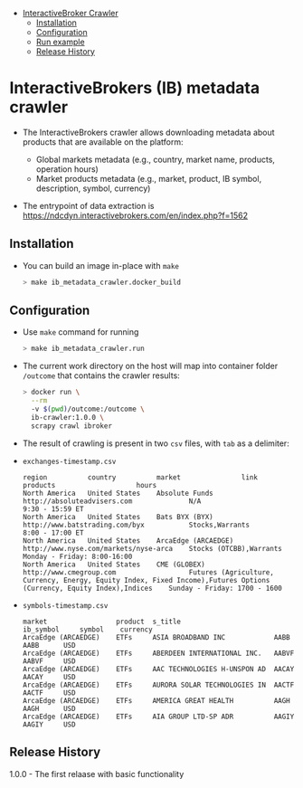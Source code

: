 <!--ts-->
   * [InteractiveBroker Crawler](#interactivebroker-crawler)
      * [Installation](#installation)
      * [Configuration](#configuration)
      * [Run example](#run-example)
      * [Release History](#release-history)



<!--te-->

# InteractiveBrokers (IB) metadata crawler

- The InteractiveBrokers crawler allows downloading metadata about products that
  are available on the platform:
  - Global markets metadata (e.g., country, market name, products, operation hours)
  - Market products metadata (e.g., market, product, IB symbol, description,
    symbol, currency)

- The entrypoint of data extraction is
  https://ndcdyn.interactivebrokers.com/en/index.php?f=1562

## Installation

- You can build an image in-place with `make`
  ```bash
  > make ib_metadata_crawler.docker_build
  ```

## Configuration


- Use `make` command for running
  ```bash
  > make ib_metadata_crawler.run
  ```

- The current work directory on the host will map into container folder
  `/outcome` that contains the crawler results:
  ```bash
  > docker run \
    --rm 
    -v $(pwd)/outcome:/outcome \
    ib-crawler:1.0.0 \
    scrapy crawl ibroker
  ```

- The result of crawling is present in two `csv` files, with `tab` as a
  delimiter:

- `exchanges-timestamp.csv`
  ```csv
  region          country          market               link                                     products                    hours
  North America   United States    Absolute Funds       http://absoluteadvisers.com              N/A                         9:30 - 15:59 ET
  North America   United States    Bats BYX (BYX)       http://www.batstrading.com/byx           Stocks,Warrants             8:00 - 17:00 ET
  North America   United States    ArcaEdge (ARCAEDGE)  http://www.nyse.com/markets/nyse-arca    Stocks (OTCBB),Warrants     Monday - Friday: 8:00-16:00
  North America   United States    CME (GLOBEX)         http://www.cmegroup.com                  Futures (Agriculture, Currency, Energy, Equity Index, Fixed Income),Futures Options (Currency, Equity Index),Indices    Sunday - Friday: 1700 - 1600
  ```

- `symbols-timestamp.csv`
  ```csv
  market                 product  s_title                       ib_symbol     symbol    currency
  ArcaEdge (ARCAEDGE)    ETFs     ASIA BROADBAND INC            AABB          AABB      USD
  ArcaEdge (ARCAEDGE)    ETFs     ABERDEEN INTERNATIONAL INC.   AABVF         AABVF     USD
  ArcaEdge (ARCAEDGE)    ETFs     AAC TECHNOLOGIES H-UNSPON AD  AACAY         AACAY     USD
  ArcaEdge (ARCAEDGE)    ETFs     AURORA SOLAR TECHNOLOGIES IN  AACTF         AACTF     USD
  ArcaEdge (ARCAEDGE)    ETFs     AMERICA GREAT HEALTH          AAGH          AAGH      USD
  ArcaEdge (ARCAEDGE)    ETFs     AIA GROUP LTD-SP ADR          AAGIY         AAGIY     USD
  ```

## Release History

1.0.0 - The first relaase with basic functionality
